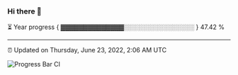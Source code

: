 ### Hi there 👋

⏳ Year progress { ▓▓▓▓▓▓▓▓▓▓▓▓▓▓░░░░░░░░░░░░░░░░ } 47.42 %

---

⏰ Updated on Thursday, June 23, 2022, 2:06 AM UTC

![Progress Bar CI](https://github.com/arthurbuhl/arthurbuhl/workflows/Progress%20Bar%20CI/badge.svg)
